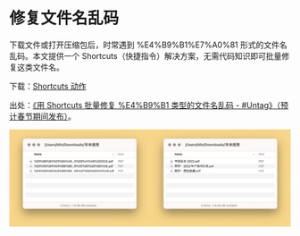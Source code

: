 # 修复文件名乱码

下载文件或打开压缩包后，时常遇到 %E4%B9%B1%E7%A0%81 形式的文件名乱码。本文提供一个 Shortcuts（快捷指令）解决方案，无需代码知识即可批量修复这类文件名。

下载：[Shortcuts 动作](https://www.icloud.com/shortcuts/92a0646cd24b4ffdb43cb88c5f2ec599)

出处：[《用 Shortcuts 批量修复 %E4%B9%B1 类型的文件名乱码 - #Untag》（预计春节期间发布）](https://utgd.net/article/9927)。

![title](img.jpeg)